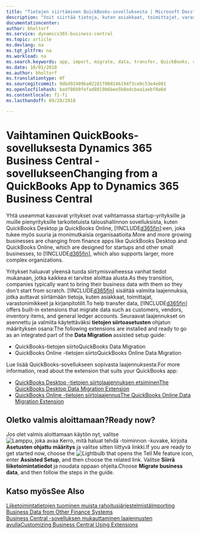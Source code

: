 ```yaml
---
title: "Tietojen siirtäminen QuickBooks-sovelluksesta | Microsoft Docs"
description: "Voit siirtää tietoja, kuten asiakkaat, toimittajat, varastonimikkeet ja kirjanpitotilit, QuickBooks-sovelluksista Business Central -sovellukseen."
documentationcenter: 
author: bholtorf
ms.service: dynamics365-business-central
ms.topic: article
ms.devlang: na
ms.tgt_pltfrm: na
ms.workload: na
ms.search.keywords: app, import, migrate, data, transfer, QuickBooks, customize
ms.date: 10/01/2018
ms.author: bholtorf
ms.translationtype: HT
ms.sourcegitcommit: 9dbd92409ba02281f008246194f3ce0c53e4e001
ms.openlocfilehash: badf86b9fefad8019b6bee5b8edcbaa1aebf8a6d
ms.contentlocale: fi-fi
ms.lasthandoff: 09/28/2018

---
```



# <a name="changing-from-a-quickbooks-app-to-dynamics-365-business-central"></a><span data-ttu-id="2b904-103">Vaihtaminen QuickBooks-sovelluksesta Dynamics 365 Business Central -sovellukseen</span><span class="sxs-lookup"><span data-stu-id="2b904-103">Changing from a QuickBooks App to Dynamics 365 Business Central</span></span>
<span data-ttu-id="2b904-104">Yhtä useammat kasvavat yritykset ovat vaihtamassa startup-yrityksille ja muille pienyrityksille tarkoitetuista taloushallinnon sovelluksista, kuten QuickBooks Desktop ja QuickBooks Online, [!INCLUDE[d365fin](includes/d365fin_md.md)]:een, joka tukee myös suuria ja monimutkaisia organisaatioita.</span><span class="sxs-lookup"><span data-stu-id="2b904-104">More and more growing businesses are changing from finance apps like QuickBooks Desktop and QuickBooks Online, which are designed for startups and other small businesses, to [!INCLUDE[d365fin](includes/d365fin_md.md)], which also supports larger, more complex organizations.</span></span> 

<span data-ttu-id="2b904-105">Yritykset haluavat yleensä tuoda siirtymisvaiheessa vanhat tiedot mukanaan, jotka kaikkea ei tarvitse aloittaa alusta.</span><span class="sxs-lookup"><span data-stu-id="2b904-105">As they transition, companies typically want to bring their business data with them so they don't start from scratch.</span></span> <span data-ttu-id="2b904-106">[!INCLUDE[d365fin](includes/d365fin_md.md)] sisältää valmiita laajennuksia, jotka auttavat siirtämään tietoja, kuten asiakkaat, toimittajat, varastonimikkeet ja kirjanpitotilit.</span><span class="sxs-lookup"><span data-stu-id="2b904-106">To help transfer data, [!INCLUDE[d365fin](includes/d365fin_md.md)] offers built-in extensions that migrate data such as customers, vendors, inventory items, and general ledger accounts.</span></span> <span data-ttu-id="2b904-107">Seuraavat laajennukset on asennettu ja valmiita käytettäväksi **tietojen siirtoasetusten** ohjatun määrityksen osana:</span><span class="sxs-lookup"><span data-stu-id="2b904-107">The following extensions are installed and ready to go as an integrated part of the **Data Migration** assisted setup guide:</span></span>

* <span data-ttu-id="2b904-108">QuickBooks-tietojen siirto</span><span class="sxs-lookup"><span data-stu-id="2b904-108">QuickBooks Data Migration</span></span> 
* <span data-ttu-id="2b904-109">QuickBooks Online -tietojen siirto</span><span class="sxs-lookup"><span data-stu-id="2b904-109">QuickBooks Online Data Migration</span></span>

<span data-ttu-id="2b904-110">Lue lisää QuickBooks-sovellukseen sopivasta laajennuksesta:</span><span class="sxs-lookup"><span data-stu-id="2b904-110">For more information, read about the extension that suits your QuickBooks app:</span></span>   

* [<span data-ttu-id="2b904-111">QuickBooks Desktop -tietojen siirtolaajennuksen etsiminen</span><span class="sxs-lookup"><span data-stu-id="2b904-111">The QuickBooks Desktop Data Migration Extension</span></span>](ui-extensions-quickbooks-data-migration.md)
* [<span data-ttu-id="2b904-112">QuickBooks Online -tietojen siirtolaajennus</span><span class="sxs-lookup"><span data-stu-id="2b904-112">The QuickBooks Online Data Migration Extension</span></span>](ui-extensions-quickbooks-online-data-migration.md)

## <a name="ready-now"></a><span data-ttu-id="2b904-113">Oletko valmis aloittamaan?</span><span class="sxs-lookup"><span data-stu-id="2b904-113">Ready now?</span></span>
<span data-ttu-id="2b904-114">Jos olet valmis aloittamaan käytön nyt, valitse ![Lamppu, joka avaa Kerro, mitä haluat tehdä -toiminnon](media/ui-search/search_small.png "Kerro, mitä haluat tehdä") -kuvake, kirjoita **Asetusten ohjattu määritys** ja valitse sitten liittyvä linkki.</span><span class="sxs-lookup"><span data-stu-id="2b904-114">If you are ready to get started now, choose the ![Lightbulb that opens the Tell Me feature](media/ui-search/search_small.png "Tell me what you want to do") icon, enter **Assisted Setup**, and then choose the related link.</span></span> <span data-ttu-id="2b904-115">Valitse **Siirrä liiketoimintatiedot** ja noudata oppaan ohjeita.</span><span class="sxs-lookup"><span data-stu-id="2b904-115">Choose **Migrate business data**, and then follow the steps in the guide.</span></span>

## <a name="see-also"></a><span data-ttu-id="2b904-116">Katso myös</span><span class="sxs-lookup"><span data-stu-id="2b904-116">See Also</span></span>
[<span data-ttu-id="2b904-117">Liiketoimintatietojen tuominen muista rahoitusjärjestelmistä</span><span class="sxs-lookup"><span data-stu-id="2b904-117">Importing Business Data from Other Finance Systems</span></span>](across-import-data-configuration-packages.md)  
[<span data-ttu-id="2b904-118">Business Central -sovelluksen mukauttaminen laajennusten avulla</span><span class="sxs-lookup"><span data-stu-id="2b904-118">Customizing Business Central Using Extensions</span></span>](ui-extensions.md)   

